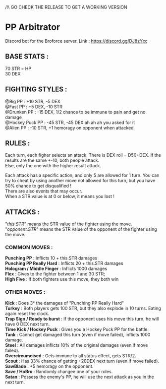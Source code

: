 
/!\  GO CHECK THE RELEASE TO GET A WORKING VERSION

# PP Arbitrator

Discord bot for the Broforce server. Link : https://discord.gg/DJ8zYxc


## __BASE STATS :__

70 STR = HP  
30 DEX


## __FIGHTING STYLES :__

@Big PP : +10 STR, -5 DEX  
@Fast PP : +5 DEX, -10 STR  
@Drunken PP : -15 DEX, 1/2 chance to be immune to pain and get no damage  
@Hockey Puck PP : -45 STR, -45 DEX ah ah ah you asked for it  
@Alien PP : -10 STR, +1 hemoragy on opponent when attacked  

## __RULES :__

Each turn, each figher selects an attack. There is DEX roll = D50+DEX. If the results are the same +-10, both people attack.  
Else, only the one with the higher result attack.  

Each attack has a specific action, and only 5 are allowed for 1 turn. You can try to cheat by using another move not allowed for this turn, but you have 50% chance to get disqualified !  
There are also events that may occur.  
When a STR value is at 0 or below, it means you lost !  


## __ATTACKS :__

"_this.STR_" means the STR value of the fighter using the move.  
"_opponent.STR_" means the STR value of the opponent of the fighter using the move.  

### __COMMON MOVES :__

__Punching PP__ : Inflicts 10 + this.STR damages  
__Punching PP Really Hard__ : Inflicts 20 + this.STR damages  
__Hologram / Middle Finger__ : Inflicts 1000 damages  
__Flex__ : Gives to the fighter between 1 and 30 STR;  
__High Five__ : If both fighters use this move, they both win  

### __OTHER MOVES :__
__Kick__ : Does 3* the damages of "Punching PP Really Hard"  
__Turkey__ : Both players gets 100 STR, but they also explode in 10 turns. Eating again reset the clock.  
__Trap Sign / Ready to burst__ : If the opponent uses his move this turn, he will have 0 DEX next turn.  
__Time Kick / Hockey Puck__ : Gives you a Hockey Puck PP for the battle.  
__Tank__ : Cannot get damaged this turn (even if move failed), inflicts 1000 damage.  
__Steel__ : All damages inflicts 10% of the original damages (even if move failed).  
__Overcircumcised__ : Gets immune to all status effect, gets STR/2.  
__Scout__ : Has 33% chance of getting +20DEX next turn (even if move failed).  
__SawBlade__ : +5 hemoragy on the opponent.  
__Save / HoBro__ : Randomly changee one of your roles.  
__Satan__ : Possess the enemy's PP, he will use the next attack as you in the next turn.  


